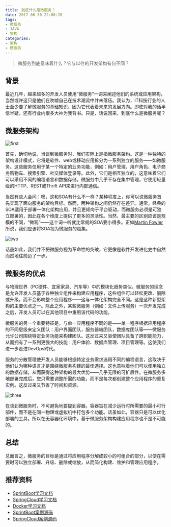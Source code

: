 ```yaml
---
title: 到底什么是微服务？
date: 2017-06-30 22:00:20
tags:
- 微服务
- JAVA
- 架构
categories:
- 架构
- 微服务
---
```


>微服务到底意味着什么？它与以往的开发架构有何不同？

## 背景
最近几年，越来越多的开发人员使用“微服务”一词来阐述他们的系统或应用架构，当然或许这只是他们在吹嘘自己在技术潮流中并未落伍。我认为，IT科技行业的人士至少要了解微服务的基础知识，因为它代表着未来的发展方向。即使对我的话半信半疑，还有行业内很多大神为我背书。只是，话说回来，到底什么是微服务呢？

<!-- more -->

## 微服务架构

![first](../../../../uploads/first.png)

首先，确切地说，当谈到微服务时，我们实际上是指微服务架构。这是一种独特的架构设计模式，它将是软件、web或移动应用拆分为一系列独立的服务——如微服务。这些服务仅用于某一个特定的业务功能，例如：用户管理、用户角色、电子商务购物车、搜索引擎、社交媒体登录等。此外，它们是相互独立的，这意味着它们可以采用不同的编程语言和数据存储。微服务中几乎不存在集中管理，它使用轻量级的HTTP、REST或Thrift API来进行内部通信。

当然有些人会问：嘿，这和SOA有什么不一样？某种程度上，你可以说微服务首先实现了面向服务的架构目标。然而，两种架构之间仍然存在差异。通常，经典的SOA适用于部署一体化架构应用，并且更倾向于平台驱动，而微服务必须是可独立部署的，因此在各个维度上提供了更多的灵活性。当然，最主要的区别应该是规模的不同，“微观”——这个词一听就比常规的SOA要小得多。正如[Martin Fowler](https://martinfowler.com/articles/microservices.html)所说，我们应该将SOA视为微服务的超集。

![two](../../../../uploads/two.png)

话虽如此，我们并不把微服务视为革命性的突破，它更像是软件开发进化史中自然而然地往前迈了一步。

## 微服务的优点
与物理世界（PC硬件、宜家家具、汽车等）中的模块化趋势类似，微服务的理念是允许开发人员基于各种独立组件来构建应用程序，这些组件可以轻松更改、删除或升级，而不会影响整个应用程序——这与一体化架构完全不同。这是这种新型架构的主要优点之一。除此之外，某些微服务（例如：文件上传服务）一次开发完成之后，开发人员可以在其他项目中重用该代码的功能。

微服务的另一个重要特征是，与单一应用程序不同的是——单一程序根据应用程序的不同层级来定义团队：用户界面团队，服务器端团队，数据库团队等——微服务允许公司围绕特定业务功能来构建团队。这反过来又驱使团队具备了跨职能能力，从而拥有了一系列更强大的技能：用户体验、数据库管理、项目管理等。这使我们进一步走进DevOps时代。

服务的分散管理使开发人员能够根据特定业务需求选用不同的编程语言，这取决于他们认为哪种语言才是围绕微服务构建的最佳选择。这也意味着他们可以使用独立的数据存储，从而获得这种架构的最大优势——几乎无限的可扩展性。在微服务多地部署完成后，您只需要调整所需的功能，而不是每次都创建整个应用程序的重复实例。这反过来又节省了时间和资源。

![three](../../../../uploads/three.png)

在谈到微服务时，不可避免地要提到容器。容器旨在减少运行时所需要的最小可行部件，而不是在同一物理或虚拟机中打包多个功能。话虽如此，容器只是可以优化部署的工具，所以在无容器化环境中，基于微服务架构构建应用程序也不是不可能的。

## 总结
总而言之，微服务的目标是通过将应用程序分解成较小的可组合的部分，以便在需要时可以独立部署、升级、删除或缩放，从而简化构建、维护和管理应用程序。

## 推荐资料
* [SprintBoot学习文档](http://blog.csdn.net/hemin1003/article/category/6527486)
* [SpringCloud学习文档](https://github.com/hemin1003/spring-cloud-book)
* [Docker学习文档](http://blog.csdn.net/hemin1003/article/category/6471462)
* [SprintBoot案例源码](https://github.com/hemin1003/spring-boot-study)
* [SpringCloud案例源码](https://github.com/hemin1003/spring-cloud-study)